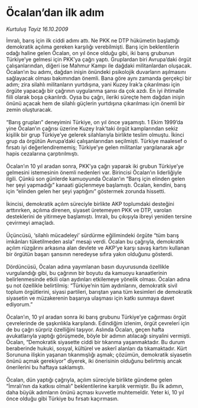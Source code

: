 # Öcalan’dan ilk adım

*Kurtuluş Tayiz 16.10.2009*

<div class="taraf_structure_2col_1zq">
<div class="margen_n">



 <p>İmralı, barış için ilk ciddi adımı attı. Ne PKK ne DTP hükümetin başlattığı demokratik açılıma gereken karşılığı verebilmişti. Barış için beklentilerin odağı haline gelen Öcalan, on yıl önce olduğu gibi, iki barış grubunun Türkiye’ye gelmesi için PKK’ya çağrı yaptı. Gruplardan biri Avrupa’daki örgüt çalışanlarından, diğeri ise Mahmur Kampı ile dağdaki militanlardan oluşacak. Öcalan’ın bu adımı, dağdan inişin önündeki psikolojik duvarların aşılmasını sağlayacak olması bakımından önemli. Bana göre aynı zamanda gerçekçi bir adım; zira silahlı militanların yurtdışına, yani Kuzey Irak’a çıkarılması için örgüte yapacağı bir çağrının uygulanma şansı da çok azdı. En iyi ihtimalle fiili olarak boşa çıkarılırdı. Oysa bu çağrı, ileriki süreçte hem dağdan inişin önünü açacak hem de silahlı güçlerin yurtdışına çıkarılması için önemli bir zemin oluşturacak. <br/><br/>“Barış grupları” deneyimini Türkiye, on yıl önce yaşamıştı. 1 Ekim 1999’da yine Öcalan’ın çağrısı üzerine Kuzey Irak’taki örgüt kamplarından sekiz kişilik bir grup Türkiye’ye gelerek silahlarıyla birlikte teslim olmuştu. İkinci grup da örgütün Avrupa’daki çalışanlarından seçilmişti. Türkiye maalesef o fırsatı iyi değerlendirememiş; Türkiye’ye gelen militanlar yargılanarak ağır hapis cezalarına çarptırılmıştı. <br/><br/>Öcalan’ın 10 yıl aradan sonra, PKK’ya çağrı yaparak iki grubun Türkiye’ye gelmesini istemesinin önemli nedenleri var. Birincisi Öcalan’ın liderliğiyle ilgili. Çünkü son günlerde kamuoyunda Öcalan’ın “Barış için elinden gelen her şeyi yapmadığı” kanaati güçlenmeye başlamıştı. Öcalan, kendini, barış için “elinden gelen her şeyi yaptığını” göstermek zorunda hissetti. <br/><br/>İkincisi, demokratik açılım süreciyle birlikte AKP toplumdaki desteğini arttırırken, açılıma direnen, siyaset üretemeyen PKK ve DTP, varolan desteklerini de yitirmeye başlamıştı. İmralı, bu çıkışıyla ibreyi yeniden tersine çevirmeyi amaçladı. <br/><br/>Üçüncüsü, ‘silahlı mücadeleyi’ sürdürme eğilimindeki örgüte “tüm barış imkânları tüketilmeden asla” mesajı verdi. Öcalan bu çağrıyla, demokratik açılım rüzgârını arkasına alan devlete ve AKP’ye karşı savaş kartını kullanan bir örgütün başarı şansının neredeyse sıfıra yakın olduğunu gösterdi. <br/><br/>Dördüncüsü, Öcalan adına yayımlanan basın duyurusunda özellikle vurgulandığı gibi, bu çağrının bir boyutu da kamuoyu kanaatlerinin belirlenmesinde etkili olan aydınları etkilemeye yönelik olması. Öcalan adına şu not özellikle belirtilmiş: “Türkiye’nin tüm aydınlarını, demokratik sivil toplum örgütlerini, siyasi partileri, barıştan yana tüm kesimleri de demokratik siyasetin ve müzakerenin başarıya ulaşması için katkı sunmaya davet ediyorum.” <br/><br/>Öcalan’ın, 10 yıl aradan sonra iki barış grubunu Türkiye’ye çağırması örgüt çevrelerinde de şaşkınlıkla karşılandı. Edindiğim izlenim, örgüt çevreleri için de bu çağrı sürpriz özelliğini taşıyor. Aslında Öcalan, geçen hafta avukatlarıyla yaptığı görüşmede, böyle bir adımın atılacağı sinyalini vermişti. Öcalan, “Demokratik siyasette ciddi bir tıkanma yaşanmaktadır. Bu durum beraberinde hukuki, sosyal, kültürel ve askerî alanları da tıkamaktadır. Kürt Sorununa ilişkin yaşanan tıkanmışlığı aşmak; çözümün, demokratik siyasetin önünü açmak gerekiyor” diyerek, iki önerisinin olduğunu belirtmiş ancak önerilerini bu haftaya saklamıştı. <br/><br/>Öcalan, dün yaptığı çağrıyla, açılım süreciyle birlikte gündeme gelen “İmralı’nın da katkısı olmalı” beklentilerine karşılık vermiştir. Bu ilk adımın, daha büyük adımların önünü açması kuvvetle muhtemeldir. Yeter ki, 10 yıl önce olduğu gibi Türkiye bu fırsatı kaçırmasın.</p>
<br/>
<br/>
<br/>



<br/>


<div id="taraf_not">
</div>

</div>


</div>
